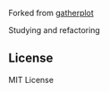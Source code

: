 Forked from [gatherplot](https://github.com/intuinno/gatherplot)

Studying and refactoring

License
------------
MIT License
